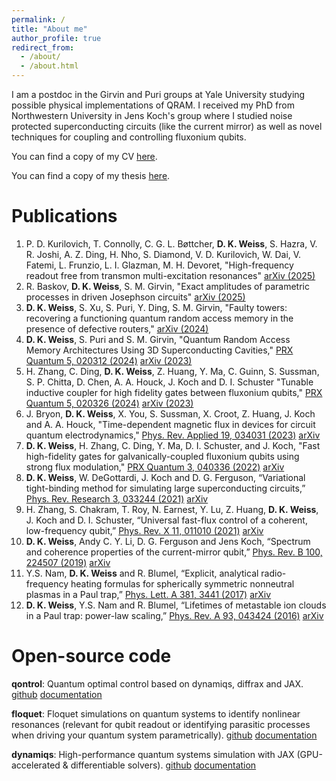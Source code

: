 ```yaml
---
permalink: /
title: "About me"
author_profile: true
redirect_from: 
  - /about/
  - /about.html
---
```


I am a postdoc in the Girvin and Puri groups at Yale University studying possible physical implementations of QRAM. 
I received my PhD from Northwestern University in Jens Koch's group where I studied noise protected 
superconducting circuits (like the current mirror) as well as novel techniques for coupling and controlling 
fluxonium qubits.

You can find a copy of my CV <a href="../files/D_K_Weiss_CV.pdf" target="_blank">here</a>.

You can find a copy of my thesis <a href="../files/Danny_Thesis_Final.pdf" target="_blank">here</a>.

# Publications

1. P. D. Kurilovich, T. Connolly, C. G. L. Bøttcher, **D. K. Weiss**, S. Hazra, V. R. Joshi, A. Z. Ding, H. Nho, S. Diamond, V. D. Kurilovich, W. Dai, V. Fatemi, L. Frunzio, L. I. Glazman, M. H. Devoret, "High-frequency readout free from transmon multi-excitation resonances" [arXiv (2025)](https://arxiv.org/abs/2501.09161)
2. R. Baskov, **D. K. Weiss**, S. M. Girvin, "Exact amplitudes of parametric processes in driven Josephson circuits" [arXiv (2025)](https://arxiv.org/abs/2501.07784)
3. **D. K. Weiss**, S. Xu, S. Puri, Y. Ding, S. M. Girvin, "Faulty towers: recovering a functioning quantum random access memory in the presence of defective routers," [arXiv (2024)](https://arxiv.org/abs/2411.15612)
4. **D. K. Weiss**, S. Puri and S. M. Girvin, "Quantum Random Access Memory Architectures Using 3D Superconducting Cavities," [PRX Quantum 5, 020312 (2024)](https://doi.org/10.1103/PRXQuantum.5.020312) [arXiv (2023)](https://arxiv.org/abs/2310.08288)
5. H. Zhang, C. Ding, **D. K. Weiss**, Z. Huang, Y. Ma, C. Guinn, S. Sussman, S. P. Chitta, D. Chen, A. A. Houck, J. Koch and D. I. Schuster "Tunable inductive coupler for high fidelity gates between fluxonium qubits," [PRX Quantum 5, 020326 (2024)](https://doi.org/10.1103/PRXQuantum.5.020326) [arXiv (2023)](https://arxiv.org/abs/2309.05720)
6. J. Bryon, **D. K. Weiss**, X. You, S. Sussman, X. Croot, Z. Huang, J. Koch and A. A. Houck,
   "Time-dependent magnetic flux in devices for circuit quantum electrodynamics,"
   [Phys. Rev. Applied 19, 034031 (2023)](https://journals.aps.org/prapplied/abstract/10.1103/PhysRevApplied.19.034031) [arXiv](https://arxiv.org/abs/2208.03738)
7. **D. K. Weiss**, H. Zhang, C. Ding, Y. Ma, D. I. Schuster, and J. Koch, "Fast high-fidelity gates 
   for galvanically-coupled fluxonium qubits using strong flux modulation," [PRX Quantum 3, 040336 (2022)](https://journals.aps.org/prxquantum/abstract/10.1103/PRXQuantum.3.040336) [arXiv](https://arxiv.org/abs/2207.03971)
8. **D. K. Weiss**, W. DeGottardi, J. Koch and D. G. Ferguson, “Variational tight-binding method for
simulating large superconducting circuits,” [Phys. Rev. Research 3, 033244 (2021)](https://journals.aps.org/prresearch/abstract/10.1103/PhysRevResearch.3.033244) [arXiv](https://arxiv.org/abs/2104.14377)
9. H. Zhang, S. Chakram, T. Roy, N. Earnest, Y. Lu, Z. Huang, **D. K. Weiss**, J. Koch and D. I. Schuster,
“Universal fast-flux control of a coherent, low-frequency qubit,” [Phys. Rev. X 11, 011010 (2021)](https://journals.aps.org/prx/abstract/10.1103/PhysRevX.11.011010) [arXiv](https://arxiv.org/abs/2002.10653)
10. **D. K. Weiss**, Andy C. Y. Li, D. G. Ferguson and Jens Koch, “Spectrum and coherence properties of the
current-mirror qubit,” [Phys. Rev. B 100, 224507 (2019)](https://journals.aps.org/prb/abstract/10.1103/PhysRevB.100.224507) [arXiv](https://arxiv.org/abs/1908.04615)
11. Y.S. Nam, **D. K. Weiss** and R. Blumel, “Explicit, analytical radio-frequency heating formulas for spherically
symmetric nonneutral plasmas in a Paul trap,” [Phys. Lett. A 381, 3441 (2017)](https://www.sciencedirect.com/science/article/abs/pii/S037596011730840X) [arXiv](https://arxiv.org/abs/1708.03339)
12. **D. K. Weiss**, Y.S. Nam and R. Blumel, “Lifetimes of metastable ion clouds in a Paul trap: power-law
scaling,” [Phys. Rev. A 93, 043424 (2016)](https://journals.aps.org/pra/abstract/10.1103/PhysRevA.93.043424) [arXiv](https://arxiv.org/abs/1512.02534)

# Open-source code

**qontrol**: Quantum optimal control based on dynamiqs, diffrax and JAX. [github](https://github.com/dkweiss31/qontrol) [documentation](https://dkweiss.net/qontrol/)

**floquet**: Floquet simulations on quantum systems to identify nonlinear resonances (relevant for qubit readout or identifying parasitic processes when driving your quantum system parametrically). [github](https://github.com/dkweiss31/floquet) [documentation](https://dkweiss.net/floquet/)

**dynamiqs**: High-performance quantum systems simulation with JAX (GPU-accelerated & differentiable solvers). [github](https://github.com/dynamiqs/dynamiqs) [documentation](https://www.dynamiqs.org/)
